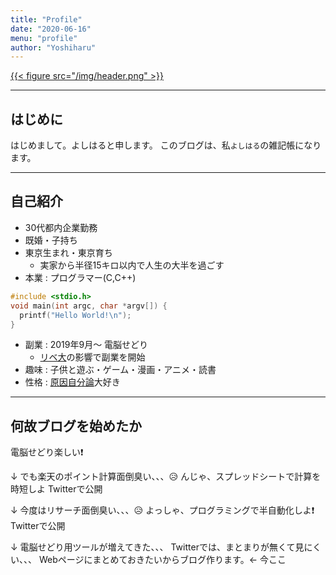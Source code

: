 ```yaml
---
title: "Profile"
date: "2020-06-16"
menu: "profile"
author: "Yoshiharu"
---
```


[{{< figure src="/img/header.png" >}}](https://twitter.com/soy_alumno)

---

## はじめに

はじめまして。よしはると申します。
このブログは、私`よしはる`の雑記帳になります。

---

## 自己紹介

- 30代都内企業勤務
- 既婚・子持ち
- 東京生まれ・東京育ち
  - 実家から半径15キロ以内で人生の大半を過ごす
- 本業 : プログラマー(C,C++)

```cpp
#include <stdio.h>
void main(int argc, char *argv[]) {
  printf("Hello World!\n");
}
```

- 副業 : 2019年9月〜 電脳せどり
  - [リベ大](https://liberaluni.com/)の影響で副業を開始
- 趣味 : 子供と遊ぶ・ゲーム・漫画・アニメ・読書
- 性格 : [原因自分論](https://www.youtube.com/watch?v=b0ATSC18Zd8)大好き

---

## 何故ブログを始めたか

電脳せどり楽しい❗

↓
でも楽天のポイント計算面倒臭い、、、😥
んじゃ、スプレッドシートで計算を時短しよ
Twitterで公開

↓
今度はリサーチ面倒臭い、、、😥
よっしゃ、プログラミングで半自動化しよ❗
Twitterで公開

↓
電脳せどり用ツールが増えてきた、、、
Twitterでは、まとまりが無くて見にくい、、、
Webページにまとめておきたいからブログ作ります。← 今ここ
